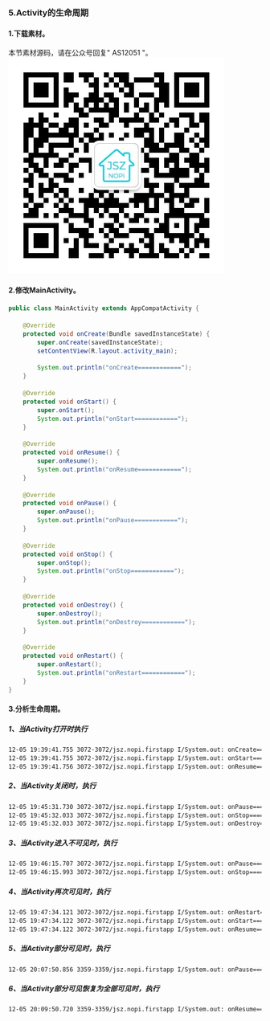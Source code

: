 ### 5.Activity的生命周期
#### 1.下载素材。
本节素材源码，请在公众号回复" AS12051 "。
![title](https://raw.githubusercontent.com/JSZNopi/JSZImage/master/gitnote/2019/10/30/WXCODE-1572446034519.jpeg)

#### 2.修改MainActivity。
```java
public class MainActivity extends AppCompatActivity {

    @Override
    protected void onCreate(Bundle savedInstanceState) {
        super.onCreate(savedInstanceState);
        setContentView(R.layout.activity_main);

        System.out.println("onCreate============");
    }

    @Override
    protected void onStart() {
        super.onStart();
        System.out.println("onStart============");
    }

    @Override
    protected void onResume() {
        super.onResume();
        System.out.println("onResume============");
    }

    @Override
    protected void onPause() {
        super.onPause();
        System.out.println("onPause============");
    }

    @Override
    protected void onStop() {
        super.onStop();
        System.out.println("onStop============");
    }

    @Override
    protected void onDestroy() {
        super.onDestroy();
        System.out.println("onDestroy============");
    }

    @Override
    protected void onRestart() {
        super.onRestart();
        System.out.println("onRestart============");
    }
}

```
#### 3.分析生命周期。
##### 1、当Activity打开时执行
```xml
12-05 19:39:41.755 3072-3072/jsz.nopi.firstapp I/System.out: onCreate============
12-05 19:39:41.755 3072-3072/jsz.nopi.firstapp I/System.out: onStart============
12-05 19:39:41.756 3072-3072/jsz.nopi.firstapp I/System.out: onResume============
```
##### 2、当Activity关闭时，执行
```xml
12-05 19:45:31.730 3072-3072/jsz.nopi.firstapp I/System.out: onPause============
12-05 19:45:32.033 3072-3072/jsz.nopi.firstapp I/System.out: onStop============
12-05 19:45:32.033 3072-3072/jsz.nopi.firstapp I/System.out: onDestroy============
```

##### 3、当Activity进入不可见时，执行
```xml
12-05 19:46:15.707 3072-3072/jsz.nopi.firstapp I/System.out: onPause============
12-05 19:46:15.993 3072-3072/jsz.nopi.firstapp I/System.out: onStop============
```

##### 4、当Activity再次可见时，执行
```xml
12-05 19:47:34.121 3072-3072/jsz.nopi.firstapp I/System.out: onRestart============
12-05 19:47:34.122 3072-3072/jsz.nopi.firstapp I/System.out: onStart============
12-05 19:47:34.122 3072-3072/jsz.nopi.firstapp I/System.out: onResume============
```
##### 5、当Activity部分可见时，执行
```xml
12-05 20:07:50.856 3359-3359/jsz.nopi.firstapp I/System.out: onPause============
```

##### 6、当Activity部分可见恢复为全部可见时，执行
```xml
12-05 20:09:50.720 3359-3359/jsz.nopi.firstapp I/System.out: onResume============
```

